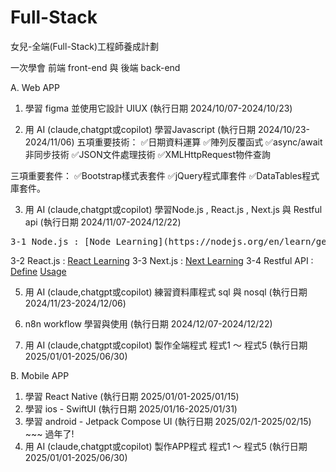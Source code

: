 # Full-Stack
女兒-全端(Full-Stack)工程師養成計劃

一次學會 前端 front-end 與 後端 back-end

A. Web APP

1. 學習 figma 並使用它設計 UIUX (執行日期 2024/10/07-2024/10/23)

2. 用 AI (claude,chatgpt或copilot) 學習Javascript (執行日期 2024/10/23-2024/11/06)
五項重要技術：
✅日期資料運算
✅陣列反覆函式
✅async/await非同步技術
✅JSON文件處理技術
✅XMLHttpRequest物件查詢

三項重要套件：
✅Bootstrap樣式表套件
✅jQuery程式庫套件
✅DataTables程式庫套件。

3. 用 AI (claude,chatgpt或copilot) 學習Node.js , React.js , Next.js 與 Restful api (執行日期 2024/11/07-2024/12/22)
<pre>3-1 Node.js : [Node Learning](https://nodejs.org/en/learn/getting-started/introduction-to-nodejs)</pre>
   3-2 React.js : [React Learning](https://react.dev/learn)
   3-3 Next.js : [Next Learning](https://nextjs.org/learn)
   3-4 Restful API :
       [Define](https://aws.amazon.com/tw/what-is/restful-api/)
       [Usage](https://learn.microsoft.com/zh-tw/azure/architecture/best-practices/api-design#define-api-operations-in-terms-of-http-methods)

5. 用 AI (claude,chatgpt或copilot) 練習資料庫程式 sql 與 nosql (執行日期 2024/11/23-2024/12/06)

6. n8n workflow 學習與使用 (執行日期 2024/12/07-2024/12/22)

7. 用 AI (claude,chatgpt或copilot) 製作全端程式 程式1 ～ 程式5 (執行日期 2025/01/01-2025/06/30)
   
B. Mobile APP
1. 學習 React Native (執行日期 2025/01/01-2025/01/15)
2. 學習 ios - SwiftUI (執行日期 2025/01/16-2025/01/31)
3. 學習 android - Jetpack Compose UI (執行日期 2025/02/1-2025/02/15) ~~~ 過年了!
4. 用 AI (claude,chatgpt或copilot) 製作APP程式 程式1 ～ 程式5 (執行日期 2025/01/01-2025/06/30)


